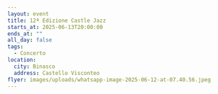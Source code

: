 ```yaml
---
layout: event
title: 12ª Edizione Castle Jazz
starts_at: 2025-06-13T20:00:00
ends_at: ""
all_day: false
tags:
  - Concerto
location:
  city: Binasco
  address: Castello Visconteo
flyer: images/uploads/whatsapp-image-2025-06-12-at-07.40.56.jpeg
---
```

